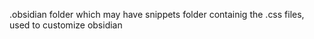 .obsidian folder which may have snippets folder containig the .css files, used to customize obsidian
